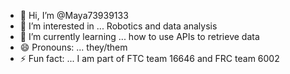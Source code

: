 - 👋 Hi, I’m @Maya73939133
- 👀 I’m interested in ... Robotics and data analysis
- 🌱 I’m currently learning ... how to use APIs to retrieve data
- 😄 Pronouns: ... they/them
- ⚡ Fun fact: ... I am part of FTC team 16646 and FRC team 6002




<!---
Maya73939133/Maya73939133 is a ✨ special ✨ repository because its `README.md` (this file) appears on your GitHub profile.
You can click the Preview link to take a look at your changes.
--->
